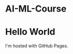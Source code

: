 # AI-ML-Course
<!DOCTYPE html>
<html>
<body>
<h1>Hello World</h1>
<p>I'm hosted with GitHub Pages.</p>
</body>
</html>
